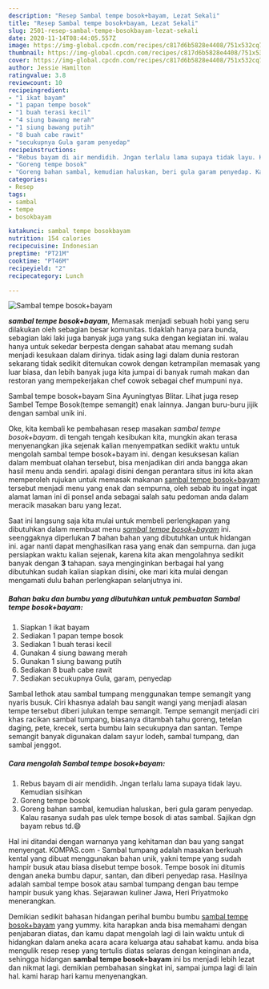 ```yaml
---
description: "Resep Sambal tempe bosok+bayam, Lezat Sekali"
title: "Resep Sambal tempe bosok+bayam, Lezat Sekali"
slug: 2501-resep-sambal-tempe-bosokbayam-lezat-sekali
date: 2020-11-14T08:44:05.557Z
image: https://img-global.cpcdn.com/recipes/c817d6b5828e4408/751x532cq70/sambal-tempe-bosokbayam-foto-resep-utama.jpg
thumbnail: https://img-global.cpcdn.com/recipes/c817d6b5828e4408/751x532cq70/sambal-tempe-bosokbayam-foto-resep-utama.jpg
cover: https://img-global.cpcdn.com/recipes/c817d6b5828e4408/751x532cq70/sambal-tempe-bosokbayam-foto-resep-utama.jpg
author: Jessie Hamilton
ratingvalue: 3.8
reviewcount: 10
recipeingredient:
- "1 ikat bayam"
- "1 papan tempe bosok"
- "1 buah terasi kecil"
- "4 siung bawang merah"
- "1 siung bawang putih"
- "8 buah cabe rawit"
- "secukupnya Gula garam penyedap"
recipeinstructions:
- "Rebus bayam di air mendidih. Jngan terlalu lama supaya tidak layu. Kemudian sisihkan"
- "Goreng tempe bosok"
- "Goreng bahan sambal, kemudian haluskan, beri gula garam penyedap. Kalau rasanya sudah pas ulek tempe bosok di atas sambal. Sajikan dgn bayam rebus td.😄"
categories:
- Resep
tags:
- sambal
- tempe
- bosokbayam

katakunci: sambal tempe bosokbayam 
nutrition: 154 calories
recipecuisine: Indonesian
preptime: "PT21M"
cooktime: "PT46M"
recipeyield: "2"
recipecategory: Lunch

---
```



![Sambal tempe bosok+bayam](https://img-global.cpcdn.com/recipes/c817d6b5828e4408/751x532cq70/sambal-tempe-bosokbayam-foto-resep-utama.jpg)

<b><i>sambal tempe bosok+bayam</i></b>, Memasak menjadi sebuah hobi yang seru dilakukan oleh sebagian besar komunitas. tidaklah hanya para bunda, sebagian laki laki juga banyak juga yang suka dengan kegiatan ini. walau hanya untuk sekedar berpesta dengan sahabat atau memang sudah menjadi kesukaan dalam dirinya. tidak asing lagi dalam dunia restoran sekarang tidak sedikit ditemukan cowok dengan ketrampilan memasak yang luar biasa, dan lebih banyak juga kita jumpai di banyak rumah makan dan restoran yang mempekerjakan chef cowok sebagai chef mumpuni nya.

Sambal tempe bosok+bayam Sina Ayuningtyas Blitar. Lihat juga resep Sambel Tempe Bosok(tempe semangit) enak lainnya. Jangan buru-buru jijik dengan sambal unik ini.

Oke, kita kembali ke pembahasan resep masakan <i>sambal tempe bosok+bayam</i>. di tengah tengah kesibukan kita, mungkin akan terasa menyenangkan jika sejenak kalian menyempatkan sedikit waktu untuk mengolah sambal tempe bosok+bayam ini. dengan kesuksesan kalian dalam membuat olahan tersebut, bisa menjadikan diri anda bangga akan hasil menu anda sendiri. apalagi disini dengan perantara situs ini kita akan memperoleh rujukan untuk memasak makanan <u>sambal tempe bosok+bayam</u> tersebut menjadi menu yang enak dan sempurna, oleh sebab itu ingat ingat alamat laman ini di ponsel anda sebagai salah satu pedoman anda dalam meracik masakan baru yang lezat.


Saat ini langsung saja kita mulai untuk membeli perlengkapan yang dibutuhkan dalam membuat menu <u><i>sambal tempe bosok+bayam</i></u> ini. seenggaknya diperlukan <b>7</b> bahan bahan yang dibutuhkan untuk hidangan ini. agar nanti dapat menghasilkan rasa yang enak dan sempurna. dan juga persiapkan waktu kalian sejenak, karena kita akan mengolahnya sedikit banyak dengan <b>3</b> tahapan. saya menginginkan berbagai hal yang dibutuhkan sudah kalian siapkan disini, oke mari kita mulai dengan mengamati dulu bahan perlengkapan selanjutnya ini.

<!--inarticleads1-->

##### Bahan baku dan bumbu yang dibutuhkan untuk pembuatan Sambal tempe bosok+bayam:

1. Siapkan 1 ikat bayam
1. Sediakan 1 papan tempe bosok
1. Sediakan 1 buah terasi kecil
1. Gunakan 4 siung bawang merah
1. Gunakan 1 siung bawang putih
1. Sediakan 8 buah cabe rawit
1. Sediakan secukupnya Gula, garam, penyedap


Sambal lethok atau sambal tumpang menggunakan tempe semangit yang nyaris busuk. Ciri khasnya adalah bau sangit wangi yang menjadi alasan tempe tersebut diberi julukan tempe semangit. Tempe semangit menjadi ciri khas racikan sambal tumpang, biasanya ditambah tahu goreng, tetelan daging, pete, krecek, serta bumbu lain secukupnya dan santan. Tempe semangit banyak digunakan dalam sayur lodeh, sambal tumpang, dan sambal jenggot. 

<!--inarticleads2-->

##### Cara mengolah Sambal tempe bosok+bayam:

1. Rebus bayam di air mendidih. Jngan terlalu lama supaya tidak layu. Kemudian sisihkan
1. Goreng tempe bosok
1. Goreng bahan sambal, kemudian haluskan, beri gula garam penyedap. Kalau rasanya sudah pas ulek tempe bosok di atas sambal. Sajikan dgn bayam rebus td.😄


Hal ini ditandai dengan warnanya yang kehitaman dan bau yang sangat menyengat. KOMPAS.com - Sambal tumpang adalah masakan berkuah kental yang dibuat menggunakan bahan unik, yakni tempe yang sudah hampir busuk atau biasa disebut tempe bosok. Tempe bosok ini ditumis dengan aneka bumbu dapur, santan, dan diberi penyedap rasa. Hasilnya adalah sambal tempe bosok atau sambal tumpang dengan bau tempe hampir busuk yang khas. Sejarawan kuliner Jawa, Heri Priyatmoko menerangkan. 

Demikian sedikit bahasan hidangan perihal bumbu bumbu <u>sambal tempe bosok+bayam</u> yang yummy. kita harapkan anda bisa memahami dengan penjabaran diatas, dan kamu dapat mengolah lagi di lain waktu untuk di hidangkan dalam aneka acara acara keluarga atau sahabat kamu. anda bisa mengulik resep resep yang tertulis diatas selaras dengan keinginan anda, sehingga hidangan <b>sambal tempe bosok+bayam</b> ini bs menjadi lebih lezat dan nikmat lagi. demikian pembahasan singkat ini, sampai jumpa lagi di lain hal. kami harap hari kamu menyenangkan.
